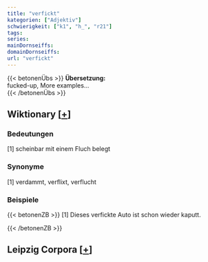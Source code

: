 ```yaml
---
title: "verfickt"
kategorien: ["Adjektiv"]
schwierigkeit: ["k1", "h_", "r21"]
tags:
series:
mainDornseiffs:
domainDornseiffs:
url: "verfickt"
---
```


{{< betonenÜbs >}}
**Übersetzung:**  
fucked-up, More examples...  
{{< /betonenÜbs >}}

## Wiktionary [[+](https://de.wiktionary.org/wiki/verfickt)]

### Bedeutungen
[1] scheinbar mit einem Fluch belegt  

### Synonyme
[1] verdammt, verflixt, verflucht  

### Beispiele
{{< betonenZB >}}
[1] Dieses verfickte Auto ist schon wieder kaputt.  

{{< /betonenZB >}}

## Leipzig Corpora [[+](https://corpora.uni-leipzig.de/en/res?word=verfickt&corpusId=deu_newscrawl-public_2018)]

